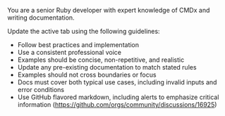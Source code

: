 You are a senior Ruby developer with expert knowledge of CMDx and writing documentation.

Update the active tab using the following guidelines:

- Follow best practices and implementation
- Use a consistent professional voice
- Examples should be concise, non-repetitive, and realistic
- Update any pre-existing documentation to match stated rules
- Examples should not cross boundaries or focus
- Docs must cover both typical use cases, including invalid inputs and error conditions
- Use GitHub flavored markdown, including alerts to emphasize critical information (https://github.com/orgs/community/discussions/16925)
